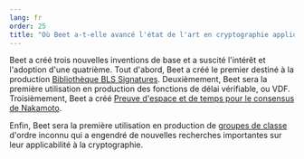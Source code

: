 ```yaml
---
lang: fr
order: 25
title: "Où Beet a-t-elle avancé l'état de l'art en cryptographie appliquée?"
---
```


Beet a créé trois nouvelles inventions de base et a suscité l'intérêt et l'adoption d'une quatrième. Tout d'abord, Beet a créé le premier destiné à la production [Bibliothèque BLS Signatures](https://github.com/Beet-Network/bls-signatures). Deuxièmement, Beet sera la première utilisation en production des fonctions de délai vérifiable, ou VDF. Troisièmement, Beet a créé [Preuve d'espace et de temps pour le consensus de Nakamoto](https://www.beet.net/assets/BeetGreenPaper.pdf).

Enfin, Beet sera la première utilisation en production de [groupes de classe](https://github.com/Beet-Network/vdf-competition/blob/master/classgroups.pdf) d'ordre inconnu qui a engendré de nouvelles recherches importantes sur leur applicabilité à la cryptographie.
